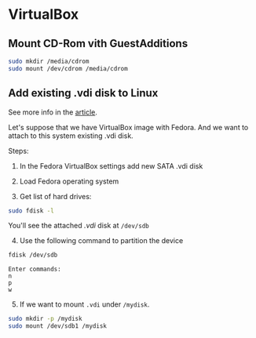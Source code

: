# VirtualBox

## Mount CD-Rom vith GuestAdditions

```bash
sudo mkdir /media/cdrom
sudo mount /dev/cdrom /media/cdrom
```

## Add existing .vdi disk to Linux

See more info in the [article](https://www.vitalsofttech.com/add-disk-storage-to-oracle-virtualbox-with-linux/).

Let's suppose that we have VirtualBox image with Fedora. And we want to attach to this system existing .vdi disk. 

Steps:

1. In the Fedora VirtualBox settings add new SATA .vdi disk

2. Load Fedora operating system

3. Get list of hard drives: 

```bash
sudo fdisk -l
```
You'll see the attached *.vdi* disk at `/dev/sdb`

4. Use the following command to partition the device
```bash
fdisk /dev/sdb
```
```
Enter commands:
n
p
w
```

5. If we want to mount `.vdi` under `/mydisk`.

```bash
sudo mkdir -p /mydisk
sudo mount /dev/sdb1 /mydisk
```
